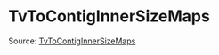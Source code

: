 # TvToContigInnerSizeMaps

Source: [TvToContigInnerSizeMaps](../../csrc/scheduler/compile_time_info.h#L103)
